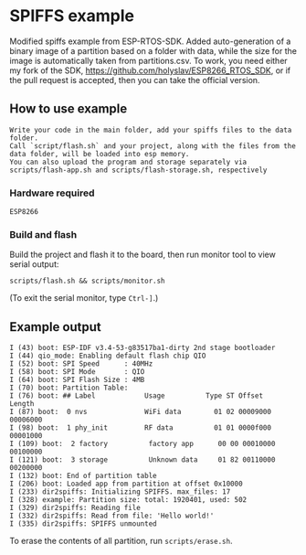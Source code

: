 # SPIFFS example

Modified spiffs example from ESP-RTOS-SDK. Added auto-generation of a binary image of a partition based on a folder with data, while the size for the image is automatically taken from partitions.csv. To work, you need either my fork of the SDK, https://github.com/holyslav/ESP8266_RTOS_SDK, or if the pull request is accepted, then you can take the official version.

## How to use example
```
Write your code in the main folder, add your spiffs files to the data folder.
Call `script/flash.sh` and your project, along with the files from the data folder, will be loaded into esp memory.
You can also upload the program and storage separately via scripts/flash-app.sh and scripts/flash-storage.sh, respectively
```

### Hardware required
```
ESP8266
```

### Build and flash
Build the project and flash it to the board, then run monitor tool to view serial output:
```
scripts/flash.sh && scripts/monitor.sh
```

(To exit the serial monitor, type ``Ctrl-]``.)

## Example output
```
I (43) boot: ESP-IDF v3.4-53-g83517ba1-dirty 2nd stage bootloader
I (44) qio_mode: Enabling default flash chip QIO
I (52) boot: SPI Speed      : 40MHz
I (58) boot: SPI Mode       : QIO
I (64) boot: SPI Flash Size : 4MB
I (70) boot: Partition Table:
I (76) boot: ## Label            Usage          Type ST Offset   Length
I (87) boot:  0 nvs              WiFi data        01 02 00009000 00006000
I (98) boot:  1 phy_init         RF data          01 01 0000f000 00001000
I (109) boot:  2 factory          factory app      00 00 00010000 00100000
I (121) boot:  3 storage          Unknown data     01 82 00110000 00200000
I (132) boot: End of partition table
I (206) boot: Loaded app from partition at offset 0x10000
I (233) dir2spiffs: Initializing SPIFFS. max_files: 17
I (328) example: Partition size: total: 1920401, used: 502
I (329) dir2spiffs: Reading file
I (332) dir2spiffs: Read from file: 'Hello world!'
I (335) dir2spiffs: SPIFFS unmounted
```

To erase the contents of all partition, run `scripts/erase.sh`.
